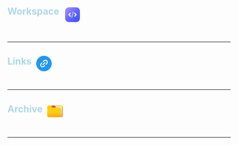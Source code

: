 <details id="WorkSpace-Section">
  <summary class="headerStyle"> 
    Workspace 
    <img class="iconStyle" src="assets/Workspace/DevIcon.png" alt="Dev Icon" width="40px" /> 
  </summary>

# WorkSpace

  <details id="WorkSpace-Branches-Section">
    <summary class="subHeaderStyle">
      Branches
      <img class="iconStyle" src="assets/Workspace/InDev.png" alt="Link Icon" width="25px" /> 
    </summary>

## Branches

### Route App Refactor

#### Links

[Jira Issue][ver-6-jira]<br>
[GIT PR][ver-6-pr]

#### Notes

  </details>
  <br>

  <details id="workspace-notes-drop">
    <summary class="subHeaderStyle">
      Notes
      <img class="iconStyle" src="assets/Workspace/Notes.png" alt="Link Icon" width="25px" /> 
    </summary>

## Notes

Option to add multiple missions in Create Mission Popup

    Grid the Accordian Summary
    Grid the Header & move to it's own Components
    Reordering Breaks
    Distance Incorrect
    Store Locations Locally

  </details>

</details>

  <br>

---

  <br>

<details id="Links-Section">
  <summary class="headerStyle">
    Links
    <img class="iconStyle" src="assets/Workspace/Links.png" alt="Link Icon" width="35px" /> 
  </summary>

# Links

  <div id="Link-Icon-Display" class="iconGroupDisplay">
    <a class="iconDisplay" href="https://verseledger.atlassian.net/jira/software/projects/VER/boards/1" target="_blank" rel="noopener noreferrer">
      <img src="assets/Workspace/Jira.png" alt="Jira Icon" width="35px" />
      Jira
    </a>
    <a class="iconDisplay" href="https://verseledger.atlassian.net/wiki/home" target="_blank" rel="noopener noreferrer">
      <img src="assets/Workspace/Confluence.png" alt="Confluence Icon" width="35px" />
      Confluence
    </a>
    <a class="iconDisplay" href="https://github.com/MandaCorpNetwork/verseledger" target="_blank" rel="noopener noreferrer">
      <img src="assets/Workspace/Github.png" alt="Github Icon" width="40px" /> 
      Github
    </a>
  </div>

  <details id="Links-Branches-Section">
    <summary class="subHeaderStyle">
      Branches
      <img class="iconStyle" src="assets/Workspace/InDev.png" alt="Link Icon" width="25px" /> 
    </summary>

## Branches

### VER-6

`Routes Tool Refactor`

[ver-6-jira]: https://mandacorp-network.atlassian.net/jira/software/projects/VER/issues/VER-6?jql=project%20%3D%20%22VER%22%20ORDER%20BY%20created%20DESC
[ver-6-pr]: https://github.com/MandaCorpNetwork/verseledger/pull/738

    [ver-6-jira]: https://mandacorp-network.atlassian.net/jira/software/projects/VER/issues/VER-6?jql=project%20%3D%20%22VER%22%20ORDER%20BY%20created%20DESC
    [ver-6-pr]: https://github.com/MandaCorpNetwork/verseledger/pull/738

  </details>
  <br>

  <description id="Links-App-Section">
    <summary class="subHeaderStyle">
      Apps
      <img class="iconStyle" src="assets/media/VerseLogos/verselogo-6.png" alt="Icon" width="auto" height="25px" />
    </summary>
  
  ## App Links

### Routes App

_Parent Files_
[RouteApp](./Components/Locations/Routes/RouteApp.tsx)
[RouteUtility](./Components/Locations/Routes/RouteUtilities.ts)

_Table Components_
[MoveObjective](./Components/Locations/Routes/DestinationQue/TableContent/MoveObjective.tsx)
[TableRow](./Components/Locations/Routes/DestinationQue/TableContent/TableRow.tsx)
[DestinationTask](./Components/Locations/Routes/DestinationQue/TableContent/DestinationTask.tsx)

_Tables_
[CustomTable](./Components/Locations/Routes/DestinationQue/CustomTable.tsx)
[DistanceTable](./Components/Locations/Routes/DestinationQue/DistanceTable.tsx)
[ScratchDistanceTable](./Components/Locations/Routes/DestinationQue/temp.tsx)

_Table Container_
[DestinationQue](./Components/Locations/Routes/DestinationQue/DestinationQue.tsx)

_Add Mission Popup_
[AddMission](./Popups/Mission/AddMission.tsx)
[QuickSCU](./Common/Components/App/SCUQuickSelect.tsx)

  </description>
  <br>

  <details id="Link-General-Section">
    <summary class="subHeaderStyle">
      General
      <img class="iconStyle" src="assets/Workspace/Settings.png" alt="Link Icon" width="25px" /> 
    </summary>

## General

`Jira Board`

[jira-board]: https://mandacorp-network.atlassian.net/jira/software/projects/VER/boards/1
[jira-board]: https://mandacorp-network.atlassian.net/jira/software/projects/VER/boards/1

`Confluence Home`

[confluence-home]: https://verseledger.atlassian.net/wiki/home
[confluence-home]: https://verseledger.atlassian.net/wiki/home

`GitHub Main`

[github-main]: https://github.com/MandaCorpNetwork/verseledger
[github-main]: https://github.com/MandaCorpNetwork/verseledger

</details>
</details>

<br>

---

<br>

<details id="Archive-Section">
  <summary class="headerStyle">
    Archive
    <img class="iconStyle" src="assets/Workspace/Folder.png" alt="Link Icon" width="35px" /> 
  </summary>

# Archive

<details id="Archive-Branches-Section">
  <summary class="subHeaderStyle">
    Branches
    <img class="iconStyle" src="assets/Workspace/InDev.png" alt="Link Icon" width="25px" /> 
  </summary>

## Branches

</details>
<br>

<details id="Archive-Notes-Section">
  <summary class="subHeaderStyle">
    Notes
    <img class="iconStyle" src="assets/Workspace/Notes.png" alt="Link Icon" width="25px" /> 
  </summary>

## Notes

### Typescript

#### Types

SetState Actions<br>
`React.Dispatch<React.SetStateAction<Type>>`

#### Tanstack

##### Forms

Validation Adapters

```ts
import { zodValidator } from '@tanstack/zod-form-adapter'
  import { z } from 'zod'
// ...
<form.Field
  name="firstName"
  validatorAdapter={zodValidator()}
  validators={{
    onChange: z.string().min(3, 'First name must be at least 3 characters'),
    onChangeAsyncDebounceMs: 500,
    onChangeAsync: z.string().refine(
      async (value) => {
        await new Promise((resolve) => setTimeout(resolve, 1000))
        return !value.includes('error')
      },
      {
        message: "No 'error' allowed in first name",
      },
    ),
  }}
/>
```

</details>
<br>

<details id="Archive-Config-Section">
  <summary class="subHeaderStyle">
    Config
    <img class="iconStyle" src="assets/Workspace/Settings.png" alt="Link Icon" width="25px" /> 
  </summary>

`Styles`

```html
<style>
  .headerStyle {
    font-size: 1.5em;
    font-weight: bold;
    color: lightblue;
    display: flex;
    justify-items: center;
    margin-bottom: 10px;
  }
  .subHeaderStyle {
    color: orange;
    display: flex;
    justify-items: center;
    font-weight: bold;
  }
  .iconStyle {
    margin-left: 10px;
  }
  .iconGroupDisplay {
    display: flex;
    justify-content: center;
    gap: 50px;
  }
  .iconDisplay {
    display: flex;
    flex-direction: column;
    gap: 5px;
    align-items: center;
  }
</style>
```

`Templates`

```md
## Section

  <description id="-Section">
    <summary class="subHeaderStyle || headerStyle">
      Section
      <img class="iconStyle" src="assets/Workspace/" alt="Icon" width="25px || 45px" />
    </summary>
  </description>

## Image

  <img class="iconStyle" src="assets/Workspace/" alt="Icon" width="25px || 45px" />

## Branch

### Branch

#### Links

[JiraIssue][link]<br>
[PullRequest][link]

#### Notes

_paste notes_
```

<style> 
    .headerStyle {
      font-size: 1.5em; 
      font-weight: bold; 
      color: lightblue;
      display: flex;
      justify-items: center;
      margin-bottom: 10px;
      cursor: pointer;
    }
    .subHeaderStyle {
      color: orange;
      display: flex;
      justify-items: center;
      font-weight: bold;
      cursor: pointer;
    }
    .iconStyle {
      margin-left: 10px;
    }
    .iconGroupDisplay {
      display: flex;
      justify-content: center;
      gap: 50px;
    }
    .iconDisplay {
      display: flex;
      flex-direction: column;
      gap: 5px;
      align-items: center;
    }
  </style>
</details>
<br>

</details>

<br>

---
